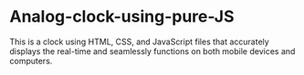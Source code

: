 # Analog-clock-using-pure-JS

This is a clock using HTML, CSS, and JavaScript files that accurately displays the real-time and seamlessly functions on both mobile devices and computers.
